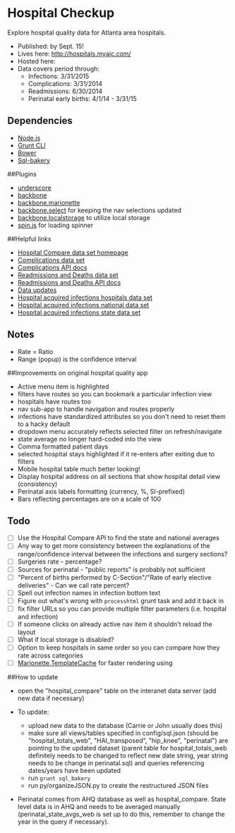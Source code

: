 # Hospital Checkup
Explore hospital quality data for Atlanta area hospitals.

- Published: by Sept. 15!
- Lives here: http://hospitals.myajc.com/
- Hosted here:
- Data covers period through:
  - Infections: 3/31/2015
  - Complications: 3/31/2014
  - Readmissions: 6/30/2014
  - Perinatal early births: 4/1/14 - 3/31/15

## Dependencies

 - [Node.js](https://nodejs.org/)
 - [Grunt CLI](http://gruntjs.com/getting-started)
 - [Bower](http://bower.io/)
 - [Sql-bakery](https://github.com/NewsappAJC/sql-bakery)
 
##Plugins
 - [underscore]()
 - [backbone]()
 - [backbone.marionette]()
 - [backbone.select](https://github.com/hashchange/backbone.select) for keeping the nav selections updated
 - [backbone.localstorage](https://github.com/jeromegn/Backbone.localStorage) to utilize local storage
 - [spin.js](http://spin.js.org/) for loading spinner

##Helpful links 
 - [Hospital Compare data set homepage](https://data.medicare.gov/data/hospital-compare)
 - [Complications data set](https://data.medicare.gov/Hospital-Compare/Complications-National/cvcs-xecj)
 - [Complications API docs](https://dev.socrata.com/foundry/#/data.medicare.gov/tiin-ktzr)
 - [Readmissions and Deaths data set](https://data.medicare.gov/Hospital-Compare/Readmissions-and-Deaths-National/qqw3-t4ie)
 - [Readmissions and Deaths API docs](https://dev.socrata.com/foundry/#/data.medicare.gov/vfqj-duc4)
 - [Data updates](https://data.medicare.gov/Hospital-Compare/Data-Updates/bzsr-4my4)
 - [Hospital acquired infections hospitals data set](https://data.medicare.gov/Hospital-Compare/Healthcare-Associated-Infections-Hospital/77hc-ibv8)
 - [Hospital acquired infections national data set](https://data.medicare.gov/Hospital-Compare/Healthcare-Associated-Infections-National/yd3s-jyhd)
 - [Hospital acquired infections state data set](https://data.medicare.gov/Hospital-Compare/Healthcare-Associated-Infections-State/k2ze-bqvw)

## Notes
- Rate = Ratio
- Range (popup) is the confidence interval

##Improvements on original hospital quality app
 - Active menu item is highlighted
 - filters have routes so you can bookmark a particular infection view
 - hospitals have routes too
 - nav sub-app to handle navigation and routes properly
 - infections have standardized attributes so you don't need to reset them to a hacky default
 - dropdown menu accurately reflects selected filter on refresh/navigate
 - state average no longer hard-coded into the view
 - Comma formatted patient days
 - selected hospital stays highlighted if it re-enters after exiting due to filters
 - Mobile hospital table much better looking!
 - Display hospital address on all sections that show hospital detail view (consistency)
 - Perinatal axis labels formatting (currency, %, SI-prefixed)
 - Bars reflecting percentages are on a scale of 100
 
## Todo
- [ ] Use the Hospital Compare API to find the state and national averages
- [ ] Any way to get more consistency between the explanations of the range/confidence interval between the infections and surgery sections?
- [ ] Surgeries rate - percentage?
- [ ] Sources for perinatal - "public reports" is probably not sufficient
- [ ] "Percent of births performed by C-Section"/"Rate of early elective deliveries" - Can we call rate percent?
- [ ] Spell out infection names in infection bottom text
- [ ] Figure out what's wrong with `processhtml` grunt task and add it back in
- [ ] fix filter URLs so you can provide multiple filter parameters (i.e. hospital and infection)
- [ ] If someone clicks on already active nav item it shouldn't reload the layout
- [ ] What if local storage is disabled?
- [ ] Option to keep hospitals in same order so you can compare how they rate across categories
- [ ] [Marionette.TemplateCache](https://github.com/marionettejs/backbone.marionette/blob/master/docs/marionette.templatecache.md) for faster rendering  using 

##How to update
- open the "hospital_compare" table on the interanet data server (add new data if necessary)
- To update:
  - upload new data to the database (Carrie or John usually does this)
  - make sure all views/tables specified in config/sql.json (should be "hospital_totals_web", "HAI_transposed", "hip_knee", "perinatal") are pointing to the updated dataset (parent table for hospital_totals_web definitely needs to be changed to reflect new date string, year string needs to be change in perinatal.sql) and queries referencing dates/years have been updated
  - run `grunt sql_bakery`
  - run py/organizeJSON.py to create the restructured JSON files

- Perinatal comes from AHQ database as well as hospital_compare. State level data is in AHQ and needs to be averaged manually (perinatal_state_avgs_web is set up to do this, remember to change the year in the query if necessary).
